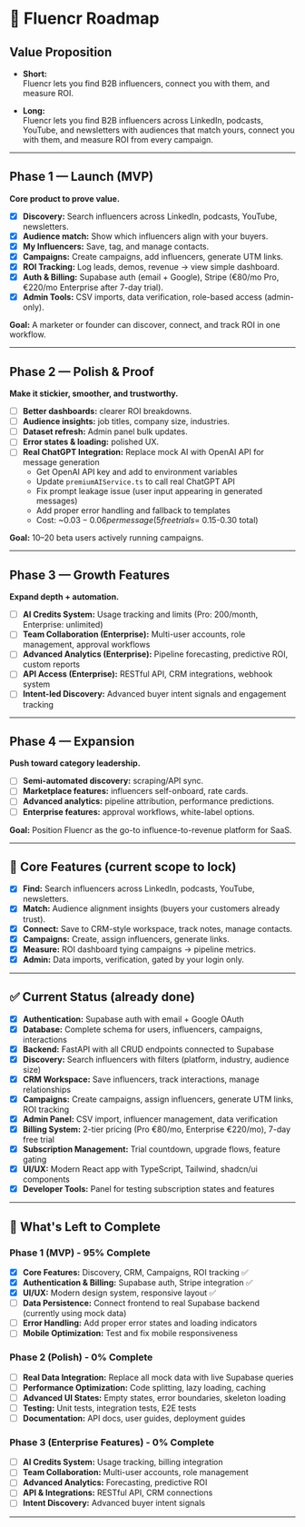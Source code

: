 # 🚀 Fluencr Roadmap

## Value Proposition

- **Short:**  
Fluencr lets you find B2B influencers, connect you with them, and measure ROI.

- **Long:**  
Fluencr lets you find B2B influencers across LinkedIn, podcasts, YouTube, and newsletters with audiences that match yours, connect you with them, and measure ROI from every campaign.

---

## Phase 1 — Launch (MVP)

**Core product to prove value.**

- [x] **Discovery:** Search influencers across LinkedIn, podcasts, YouTube, newsletters.  
- [x] **Audience match:** Show which influencers align with your buyers.  
- [x] **My Influencers:** Save, tag, and manage contacts.  
- [x] **Campaigns:** Create campaigns, add influencers, generate UTM links.  
- [x] **ROI Tracking:** Log leads, demos, revenue → view simple dashboard.  
- [x] **Auth & Billing:** Supabase auth (email + Google), Stripe (€80/mo Pro, €220/mo Enterprise after 7-day trial).  
- [x] **Admin Tools:** CSV imports, data verification, role-based access (admin-only).  

**Goal:** A marketer or founder can discover, connect, and track ROI in one workflow.

---

## Phase 2 — Polish & Proof

**Make it stickier, smoother, and trustworthy.**

- [ ] **Better dashboards:** clearer ROI breakdowns.  
- [ ] **Audience insights:** job titles, company size, industries.  
- [ ] **Dataset refresh:** Admin panel bulk updates.  
- [ ] **Error states & loading:** polished UX.  
- [ ] **Real ChatGPT Integration:** Replace mock AI with OpenAI API for message generation
  - Get OpenAI API key and add to environment variables
  - Update `premiumAIService.ts` to call real ChatGPT API
  - Fix prompt leakage issue (user input appearing in generated messages)
  - Add proper error handling and fallback to templates
  - Cost: ~$0.03-0.06 per message (5 free trials = ~$0.15-0.30 total)

**Goal:** 10–20 beta users actively running campaigns.

---

## Phase 3 — Growth Features

**Expand depth + automation.**

- [ ] **AI Credits System:** Usage tracking and limits (Pro: 200/month, Enterprise: unlimited)
- [ ] **Team Collaboration (Enterprise):** Multi-user accounts, role management, approval workflows
- [ ] **Advanced Analytics (Enterprise):** Pipeline forecasting, predictive ROI, custom reports
- [ ] **API Access (Enterprise):** RESTful API, CRM integrations, webhook system
- [ ] **Intent-led Discovery:** Advanced buyer intent signals and engagement tracking

---

## Phase 4 — Expansion

**Push toward category leadership.**

- [ ] **Semi-automated discovery:** scraping/API sync.  
- [ ] **Marketplace features:** influencers self-onboard, rate cards.  
- [ ] **Advanced analytics:** pipeline attribution, performance predictions.  
- [ ] **Enterprise features:** approval workflows, white-label options.  

**Goal:** Position Fluencr as the go-to influence-to-revenue platform for SaaS.

---

## 📌 Core Features (current scope to lock)

- [x] **Find:** Search influencers across LinkedIn, podcasts, YouTube, newsletters.  
- [x] **Match:** Audience alignment insights (buyers your customers already trust).  
- [x] **Connect:** Save to CRM-style workspace, track notes, manage contacts.  
- [x] **Campaigns:** Create, assign influencers, generate links.  
- [x] **Measure:** ROI dashboard tying campaigns → pipeline metrics.  
- [x] **Admin:** Data imports, verification, gated by your login only.  

---

## ✅ Current Status (already done)

- [x] **Authentication:** Supabase auth with email + Google OAuth
- [x] **Database:** Complete schema for users, influencers, campaigns, interactions
- [x] **Backend:** FastAPI with all CRUD endpoints connected to Supabase
- [x] **Discovery:** Search influencers with filters (platform, industry, audience size)
- [x] **CRM Workspace:** Save influencers, track interactions, manage relationships
- [x] **Campaigns:** Create campaigns, assign influencers, generate UTM links, ROI tracking
- [x] **Admin Panel:** CSV import, influencer management, data verification
- [x] **Billing System:** 2-tier pricing (Pro €80/mo, Enterprise €220/mo), 7-day free trial
- [x] **Subscription Management:** Trial countdown, upgrade flows, feature gating
- [x] **UI/UX:** Modern React app with TypeScript, Tailwind, shadcn/ui components
- [x] **Developer Tools:** Panel for testing subscription states and features  

---

## 🔧 What's Left to Complete

### **Phase 1 (MVP) - 95% Complete**
- [x] **Core Features:** Discovery, CRM, Campaigns, ROI tracking ✅
- [x] **Authentication & Billing:** Supabase auth, Stripe integration ✅
- [x] **UI/UX:** Modern design system, responsive layout ✅
- [ ] **Data Persistence:** Connect frontend to real Supabase backend (currently using mock data)
- [ ] **Error Handling:** Add proper error states and loading indicators
- [ ] **Mobile Optimization:** Test and fix mobile responsiveness

### **Phase 2 (Polish) - 0% Complete**
- [ ] **Real Data Integration:** Replace all mock data with live Supabase queries
- [ ] **Performance Optimization:** Code splitting, lazy loading, caching
- [ ] **Advanced UI States:** Empty states, error boundaries, skeleton loading
- [ ] **Testing:** Unit tests, integration tests, E2E tests
- [ ] **Documentation:** API docs, user guides, deployment guides

### **Phase 3 (Enterprise Features) - 0% Complete**
- [ ] **AI Credits System:** Usage tracking, billing integration
- [ ] **Team Collaboration:** Multi-user accounts, role management
- [ ] **Advanced Analytics:** Forecasting, predictive ROI
- [ ] **API & Integrations:** RESTful API, CRM connections
- [ ] **Intent Discovery:** Advanced buyer intent signals

---  
